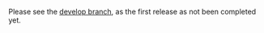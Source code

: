 Please see the [develop branch](https://github.com/vivescere/yajuu/tree/develop), as the first release as not been completed yet.
